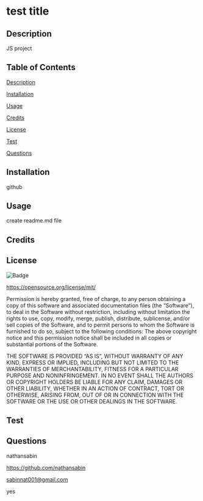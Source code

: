 # test title 
  
  ## Description

  JS project

  ## Table of Contents 

  [Description](#description)

  [Installation](#installation)

  [Usage](#usage)

  [Credits](#credits)

  [License](#license)

  [Test](#test)

  [Questions](#questions)

  ## Installation
  
  github

  ## Usage

  create readme.md file
  
  ## Credits
  
  
  
  ## License
 
  ![Badge](https://img.shields.io/badge/license-MIT-blue)

  https://opensource.org/license/mit/

  Permission is hereby granted, free of charge, to any person obtaining a copy of this software and associated documentation files (the “Software”), to deal in the Software without restriction, including without limitation the rights to use, copy, modify, merge, publish, distribute, sublicense, and/or sell copies of the Software, and to permit persons to whom the Software is furnished to do so, subject to the following conditions: 
The above copyright notice and this permission notice shall be included in all copies or substantial portions of the Software.

THE SOFTWARE IS PROVIDED “AS IS”, WITHOUT WARRANTY OF ANY KIND, EXPRESS OR IMPLIED, INCLUDING BUT NOT LIMITED TO THE WARRANTIES OF MERCHANTABILITY, FITNESS FOR A PARTICULAR PURPOSE AND NONINFRINGEMENT. IN NO EVENT SHALL THE AUTHORS OR COPYRIGHT HOLDERS BE LIABLE FOR ANY CLAIM, DAMAGES OR OTHER LIABILITY, WHETHER IN AN ACTION OF CONTRACT, TORT OR OTHERWISE, ARISING FROM, OUT OF OR IN CONNECTION WITH THE SOFTWARE OR THE USE OR OTHER DEALINGS IN THE SOFTWARE.
 
  ## Test
  
  

  ## Questions

  nathansabin

  https://github.com/nathansabin

  sabinnat001@gmail.com

  yes

